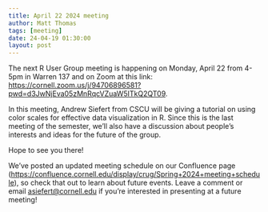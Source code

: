 ```yaml
---
title: April 22 2024 meeting
author: Matt Thomas
tags: [meeting]
date: 24-04-19 01:30:00
layout: post
--- 
```


The next R User Group meeting is happening on Monday, April 22 from 4-5pm in Warren 137 and on Zoom at this link:
<https://cornell.zoom.us/j/94706896581?pwd=d3JwNjEva05zMnRqcVZuaW5ITkQ2QT09>.

In this meeting, Andrew Siefert from CSCU will be giving a tutorial on using color scales for effective data visualization in R. Since this is the last meeting of the semester, we’ll also have a discussion about people’s interests and ideas for the future of the group.

Hope to see you there!

We’ve posted an updated meeting schedule on our Confluence page (<https://confluence.cornell.edu/display/crug/Spring+2024+meeting+schedule>), so check that out to learn about future events. Leave a comment or email <asiefert@cornell.edu> if you’re interested in presenting at a future meeting!